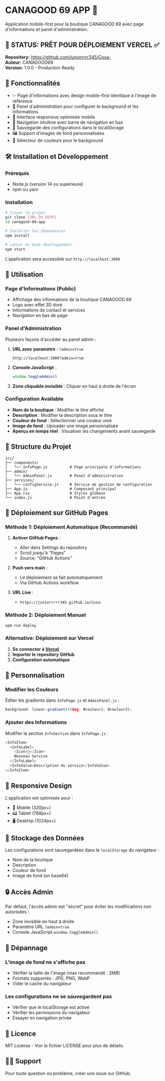 # CANAGOOD 69 APP 🌿

Application mobile-first pour la boutique CANAGOOD 69 avec page d'informations et panel d'administration.

## 🎯 STATUS: PRÊT POUR DÉPLOIEMENT VERCEL ✅

**Repository:** https://github.com/juniorrrrr345/Cosa-  
**Auteur:** CANAGOOD69  
**Version:** 1.0.0 - Production Ready

## 🚀 Fonctionnalités

- ✨ Page d'informations avec design mobile-first identique à l'image de référence
- 🎨 Panel d'administration pour configurer le background et les informations
- 📱 Interface responsive optimisée mobile
- 🎯 Navigation intuitive avec barre de navigation en bas
- 💾 Sauvegarde des configurations dans le localStorage
- 🖼️ Support d'images de fond personnalisées
- 🎨 Sélecteur de couleurs pour le background

## 🛠️ Installation et Développement

### Prérequis
- Node.js (version 14 ou supérieure)
- npm ou yarn

### Installation
```bash
# Cloner le projet
git clone [URL_DU_REPO]
cd canagood-69-app

# Installer les dépendances
npm install

# Lancer en mode développement
npm start
```

L'application sera accessible sur `http://localhost:3000`

## 🎯 Utilisation

### Page d'Informations (Public)
- Affichage des informations de la boutique CANAGOOD 69
- Logo avec effet 3D doré
- Informations de contact et services
- Navigation en bas de page

### Panel d'Administration
Plusieurs façons d'accéder au panel admin :

1. **URL avec paramètre** : `?admin=true`
   ```
   http://localhost:3000?admin=true
   ```

2. **Console JavaScript** :
   ```javascript
   window.toggleAdmin()
   ```

3. **Zone cliquable invisible** : Cliquer en haut à droite de l'écran

### Configuration Available
- **Nom de la boutique** : Modifier le titre affiché
- **Description** : Modifier la description sous le titre
- **Couleur de fond** : Sélectionner une couleur unie
- **Image de fond** : Uploader une image personnalisée
- **Aperçu en temps réel** : Visualiser les changements avant sauvegarde

## 📁 Structure du Projet

```
src/
├── components/
│   └── InfoPage.js          # Page principale d'informations
├── admin/
│   └── AdminPanel.js        # Panel d'administration
├── services/
│   └── configService.js     # Service de gestion de configuration
├── App.js                   # Composant principal
├── App.css                  # Styles globaux
└── index.js                 # Point d'entrée
```

## 🚀 Déploiement sur GitHub Pages

### Méthode 1: Déploiement Automatique (Recommandé)

1. **Activer GitHub Pages** :
   - Aller dans Settings du repository
   - Scroll jusqu'à "Pages"
   - Source: "GitHub Actions"

2. **Push vers main** :
   - Le déploiement se fait automatiquement
   - Via GitHub Actions workflow

3. **URL Live** :
   - `https://juniorrrrr345.github.io/Cosa-`

### Méthode 2: Déploiement Manuel

```bash
npm run deploy
```

### Alternative: Déploiement sur Vercel

1. **Se connecter à [Vercel](https://vercel.com)**
2. **Importer le repository GitHub**
3. **Configuration automatique**

## 🎨 Personnalisation

### Modifier les Couleurs
Éditer les gradients dans `InfoPage.js` et `AdminPanel.js` :
```javascript
background: linear-gradient(45deg, #couleur1, #couleur2);
```

### Ajouter des Informations
Modifier la section `InfoSection` dans `InfoPage.js` :
```javascript
<InfoItem>
  <InfoLabel>
    <Icon>🚀</Icon>
    Nouveau Service
  </InfoLabel>
  <InfoValue>Description du service</InfoValue>
</InfoItem>
```

## 📱 Responsive Design

L'application est optimisée pour :
- 📱 Mobile (320px+)
- 📟 Tablet (768px+)
- 🖥️ Desktop (1024px+)

## 💾 Stockage des Données

Les configurations sont sauvegardées dans le `localStorage` du navigateur :
- Nom de la boutique
- Description
- Couleur de fond
- Image de fond (en base64)

## 🔒 Accès Admin

Par défaut, l'accès admin est "secret" pour éviter les modifications non autorisées :
- Zone invisible en haut à droite
- Paramètre URL `?admin=true`
- Console JavaScript `window.toggleAdmin()`

## 🐛 Dépannage

### L'image de fond ne s'affiche pas
- Vérifier la taille de l'image (max recommandé : 2MB)
- Formats supportés : JPG, PNG, WebP
- Vider le cache du navigateur

### Les configurations ne se sauvegardent pas
- Vérifier que le localStorage est activé
- Vérifier les permissions du navigateur
- Essayer en navigation privée

## 📄 Licence

MIT License - Voir le fichier LICENSE pour plus de détails.

## 👨‍💻 Support

Pour toute question ou problème, créer une issue sur GitHub.